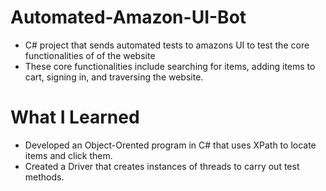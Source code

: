 # Automated-Amazon-UI-Bot
* C# project that sends automated tests to amazons UI to test the core functionalities of of the website
* These core functionalities include searching for items, adding items to cart, signing in, and traversing the website. 

# What I Learned 

* Developed an Object-Orented program in C# that uses XPath to locate items and click them. 
* Created a Driver that creates instances of threads to carry out test methods. 


